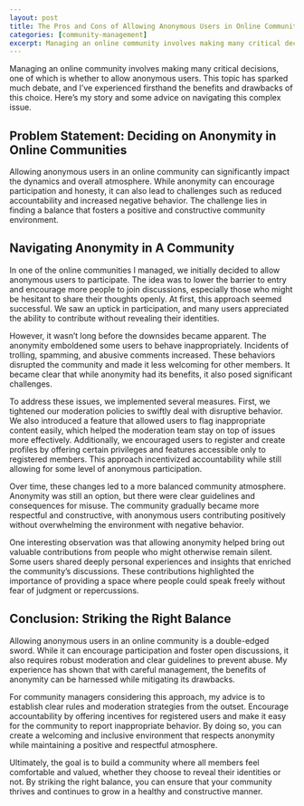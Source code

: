 ```yaml
---
layout: post
title: The Pros and Cons of Allowing Anonymous Users in Online Communities
categories: [community-management]
excerpt: Managing an online community involves making many critical decisions, one of which is whether to allow anonymous users. This topic has sparked much debate, and I’ve experienced firsthand the benefits and drawbacks of this choice. Here’s my story and some advice on navigating this complex issue.
---
```


Managing an online community involves making many critical decisions, one of which is whether to allow anonymous users. This topic has sparked much debate, and I’ve experienced firsthand the benefits and drawbacks of this choice. Here’s my story and some advice on navigating this complex issue.

## Problem Statement: Deciding on Anonymity in Online Communities

Allowing anonymous users in an online community can significantly impact the dynamics and overall atmosphere. While anonymity can encourage participation and honesty, it can also lead to challenges such as reduced accountability and increased negative behavior. The challenge lies in finding a balance that fosters a positive and constructive community environment.

## Navigating Anonymity in A Community

In one of the online communities I managed, we initially decided to allow anonymous users to participate. The idea was to lower the barrier to entry and encourage more people to join discussions, especially those who might be hesitant to share their thoughts openly. At first, this approach seemed successful. We saw an uptick in participation, and many users appreciated the ability to contribute without revealing their identities.

However, it wasn’t long before the downsides became apparent. The anonymity emboldened some users to behave inappropriately. Incidents of trolling, spamming, and abusive comments increased. These behaviors disrupted the community and made it less welcoming for other members. It became clear that while anonymity had its benefits, it also posed significant challenges.

To address these issues, we implemented several measures. First, we tightened our moderation policies to swiftly deal with disruptive behavior. We also introduced a feature that allowed users to flag inappropriate content easily, which helped the moderation team stay on top of issues more effectively. Additionally, we encouraged users to register and create profiles by offering certain privileges and features accessible only to registered members. This approach incentivized accountability while still allowing for some level of anonymous participation.

Over time, these changes led to a more balanced community atmosphere. Anonymity was still an option, but there were clear guidelines and consequences for misuse. The community gradually became more respectful and constructive, with anonymous users contributing positively without overwhelming the environment with negative behavior.

One interesting observation was that allowing anonymity helped bring out valuable contributions from people who might otherwise remain silent. Some users shared deeply personal experiences and insights that enriched the community’s discussions. These contributions highlighted the importance of providing a space where people could speak freely without fear of judgment or repercussions.

## Conclusion: Striking the Right Balance

Allowing anonymous users in an online community is a double-edged sword. While it can encourage participation and foster open discussions, it also requires robust moderation and clear guidelines to prevent abuse. My experience has shown that with careful management, the benefits of anonymity can be harnessed while mitigating its drawbacks.

For community managers considering this approach, my advice is to establish clear rules and moderation strategies from the outset. Encourage accountability by offering incentives for registered users and make it easy for the community to report inappropriate behavior. By doing so, you can create a welcoming and inclusive environment that respects anonymity while maintaining a positive and respectful atmosphere.

Ultimately, the goal is to build a community where all members feel comfortable and valued, whether they choose to reveal their identities or not. By striking the right balance, you can ensure that your community thrives and continues to grow in a healthy and constructive manner.
